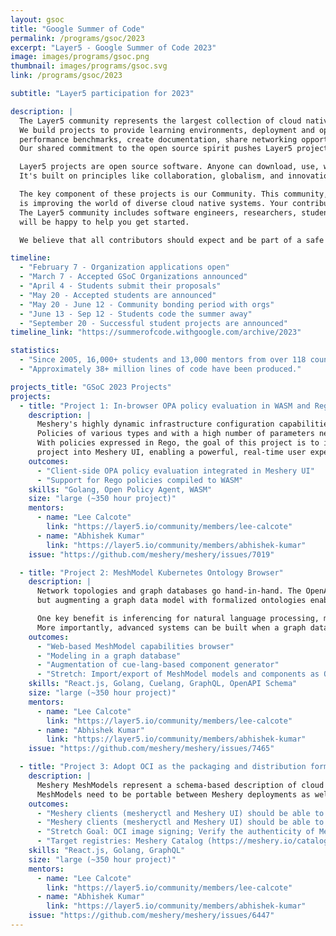 ```yaml
---
layout: gsoc
title: "Google Summer of Code"
permalink: /programs/gsoc/2023
excerpt: "Layer5 - Google Summer of Code 2023"
image: images/programs/gsoc.png
thumbnail: images/programs/gsoc.svg
link: /programs/gsoc/2023

subtitle: "Layer5 participation for 2023"

description: |
  The Layer5 community represents the largest collection of cloud native management integrations.
  We build projects to provide learning environments, deployment and operational best practices,
  performance benchmarks, create documentation, share networking opportunities, and more.
  Our shared commitment to the open source spirit pushes Layer5 projects forward. New members are always welcome.

  Layer5 projects are open source software. Anyone can download, use, work on, and share it with others.
  It's built on principles like collaboration, globalism, and innovation. Layer5 projects are distributed under the terms of Apache v2.

  The key component of these projects is our Community. This community, which you will join as a participant in Google Summer of Code,
  is improving the world of diverse cloud native systems. Your contributions will affect people you've never met.
  The Layer5 community includes software engineers, researchers, students, artists, system administrators, operators and web designers — all of whom
  will be happy to help you get started.

  We believe that all contributors should expect and be part of a safe and friendly environment for constructive contribution.

timeline:
  - "February 7 - Organization applications open"
  - "March 7 - Accepted GSoC Organizations announced"
  - "April 4 - Students submit their proposals"
  - "May 20 - Accepted students are announced"
  - "May 20 - June 12 - Community bonding period with orgs"
  - "June 13 - Sep 12 - Students code the summer away"
  - "September 20 - Successful student projects are announced"
timeline_link: "https://summerofcode.withgoogle.com/archive/2023"

statistics:
  - "Since 2005, 16,000+ students and 13,000 mentors from over 118 countries have participated in GSoC."
  - "Approximately 38+ million lines of code have been produced."

projects_title: "GSoC 2023 Projects"
projects:
  - title: "Project 1: In-browser OPA policy evaluation in WASM and Rego"
    description: |
      Meshery's highly dynamic infrastructure configuration capabilities require real-time evaluation of complex policies.
      Policies of various types and with a high number of parameters need to be evaluated client-side.
      With policies expressed in Rego, the goal of this project is to incorporate use of the [golang-opa-wasm](https://github.com/open-policy-agent/golang-opa-wasm)
      project into Meshery UI, enabling a powerful, real-time user experience.
    outcomes:
      - "Client-side OPA policy evaluation integrated in Meshery UI"
      - "Support for Rego policies compiled to WASM"
    skills: "Golang, Open Policy Agent, WASM"
    size: "large (~350 hour project)"
    mentors:
      - name: "Lee Calcote"
        link: "https://layer5.io/community/members/lee-calcote"
      - name: "Abhishek Kumar"
        link: "https://layer5.io/community/members/abhishek-kumar"
    issue: "https://github.com/meshery/meshery/issues/7019"

  - title: "Project 2: MeshModel Kubernetes Ontology Browser"
    description: |
      Network topologies and graph databases go hand-in-hand. The OpenAPI specifications for Kubernetes provide a taxonomy,
      but augmenting a graph data model with formalized ontologies enables any number of capabilities.

      One key benefit is inferencing for natural language processing, making human-centric query/response interactions possible.
      More importantly, advanced systems can be built when a graph data model of connected systems is upgraded to a knowledge semantic graph.
    outcomes:
      - "Web-based MeshModel capabilities browser"
      - "Modeling in a graph database"
      - "Augmentation of cue-lang-based component generator"
      - "Stretch: Import/export of MeshModel models and components as OCI images"
    skills: "React.js, Golang, Cuelang, GraphQL, OpenAPI Schema"
    size: "large (~350 hour project)"
    mentors:
      - name: "Lee Calcote"
        link: "https://layer5.io/community/members/lee-calcote"
      - name: "Abhishek Kumar"
        link: "https://layer5.io/community/members/abhishek-kumar"
    issue: "https://github.com/meshery/meshery/issues/7465"

  - title: "Project 3: Adopt OCI as the packaging and distribution format for Meshery MeshModels"
    description: |
      Meshery MeshModels represent a schema-based description of cloud native infrastructure.
      MeshModels need to be portable between Meshery deployments as well as easily versionable in external repositories.
    outcomes:
      - "Meshery clients (mesheryctl and Meshery UI) should be able to import/export MeshModels as OCI images"
      - "Meshery clients (mesheryctl and Meshery UI) should be able to push/pull from OCI-compatible registries"
      - "Stretch Goal: OCI image signing; Verify the authenticity of MeshModels using cosign"
      - "Target registries: Meshery Catalog (https://meshery.io/catalog), Artifact Hub"
    skills: "React.js, Golang, GraphQL"
    size: "large (~350 hour project)"
    mentors:
      - name: "Lee Calcote"
        link: "https://layer5.io/community/members/lee-calcote"
      - name: "Abhishek Kumar"
        link: "https://layer5.io/community/members/abhishek-kumar"
    issue: "https://github.com/meshery/meshery/issues/6447"
---
```

